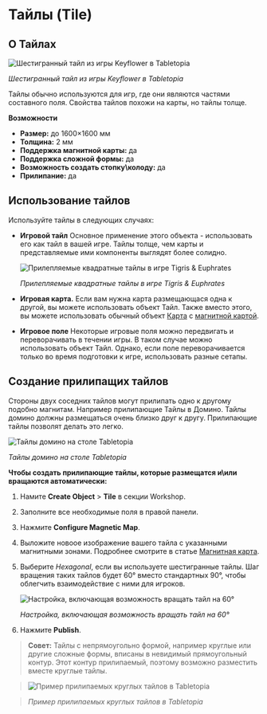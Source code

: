 # Тайлы (Tile)

## О Тайлах

![Шестигранный тайл из игры Keyflower в Tabletopia](http://help.tabletopia.com/wp-content/uploads/2015/06/keyflower_tile-300x251.png)

*Шестигранный тайл из игры Keyflower в Tabletopia*

Тайлы обычно используются для игр, где они являются частями составного поля. Свойства тайлов похожи на карты, но тайлы толще.

**Возможности**

* **Размер:** до 1600&#215;1600 мм
* **Толщина:** 2 мм
* **Поддержка магнитной карты:** да
* **Поддержка сложной формы:** да
* **Возможность создать стопку\колоду:** да
* **Прилипание:** да

## Использование тайлов

Используйте тайлы в следующих случаях:

* **Игровой тайл** Основное применение этого объекта - использовать его как тайл в вашей игре. Тайлы толще, чем карты и представляемые ими компоненты выглядят более солидно.
    
    ![Прилепляемые квадратные тайлы в игре Tigris &amp; Euphrates](http://help.tabletopia.com/wp-content/uploads/2015/06/t_and_e_tiles.png)

    *Прилепляемые квадратные тайлы в игре Tigris &amp; Euphrates*


* **Игровая карта.** Если вам нужна карта размещающася одна к другой, вы можете использовать объект Тайл. Также вместо этого, вы можете использовать обычный объект [Карта](card.md) с [магнитной картой](../enhance/magnetic-map.md).

* **Игровое поле** Некоторые игровые поля можно передвигать и переворачивать в течении игры. В таком случае можно использовать объект Тайл. Однако, если поле переворачивается только во время подготовки к игре, использовать разные сетапы.

## Создание прилипащих тайлов

Стороны двух соседних тайлов могут прилипать одно к другому подобно магнитам. Например прилипающие Тайлы в Домино. Тайлы домино должны размещаться очень близко друг к другу. Прилипающие тайлы позволят делать это легко.

![Тайлы домино на столе Tabletopia](http://help.tabletopia.com/wp-content/uploads/2015/06/dominoe_tiles.png)
    
*Тайлы домино на столе Tabletopia*
    
**Чтобы создать прилипающие тайлы, которые размещатся и\или вращаются автоматически:**

1. Намите **Create Object** &gt; **Tile** в секции Workshop.

2. Заполните все необходимые поля в правой панели.

3. Нажмите **Configure Magnetic Map**.

4. Выложите новоое изображение вашего тайла с указанными магнитными зонами. Подробнее смотрите в статье [Магнитная карта](../enhance/magnetic-map.md).

5. Выберите *Hexagonal*, если вы используете шестигранные тайлы. Шаг вращения таких тайлов будет 60° вместо стандартных 90°, чтобы облегчить взаимодействие с ними для игроков.

    ![Настройка, включающая возможность вращать тайл на 60°](https://help.tabletopia.com/wp-content/uploads/2019/12/create_tile-14.12.19.png)
    
    *Настройка, включающая возможность вращать тайл на 60°*

6. Нажмите **Publish**.

> **Совет:** Тайлы с непрямоугольно формой, например круглые или другие сложные формы, вписаны в невидимый прямоугольный контур. Этот контур прилипаемый, поэтому возможно разместить вместе круглые тайлы.

> ![Пример прилипаемых круглых тайлов в Tabletopia](http://help.tabletopia.com/wp-content/uploads/2015/06/sticky_round_tiles.png)

> *Пример прилипаемых круглых тайлов в Tabletopia*